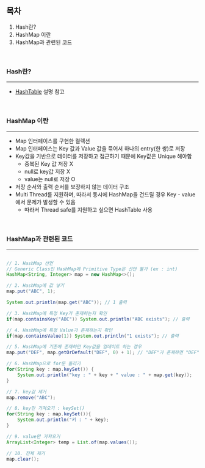 ## 목차
1. Hash란?
2. HashMap 이란
3. HashMap과 관련된 코드

<br>

### Hash란?
---
- [HashTable](https://github.com/Astrid-DM/Algorithms/blob/master/Structure/HashTable.md) 설명 참고
<br>

### HashMap 이란
---
- Map 인터페이스를 구현한 컬렉션
- Map 인터페이스는 Key 값과 Value 값을 묶어서 하나의 entry(한 쌍)로 저장
- Key값을 기반으로 데이터를 저장하고 접근하기 때문에 Key값은 Unique 해야함
	- 중복된 Key 값 저장 X
	- null로 key값 저장 X
	- value는 null로 저장 O
- 저장 순서와 출력 순서를 보장하지 않는 데이터 구조
- Multi Thread를 지원하며, 따라서 동시에 HashMap을 건드릴 경우 Key - value에서 문제가 발생할 수 있음
	- 따라서 Thread safe를 지원하고 싶으면 HashTable 사용

<br>

### HashMap과 관련된 코드
---
``` java

// 1. HashMap 선언
// Generic Class인 HashMap에 Primitive Type은 선언 불가 (ex : int)
HashMap<String, Integer> map = new HashMap<>();

// 2. HashMap에 값 넣기
map.put("ABC", 1);

System.out.println(map.get("ABC")); // 1 출력

// 3. HashMap에 특정 Key가 존재하는지 확인
if(map.containsKey("ABC")) System.out.println("ABC exists"); // 출력

// 4. HashMap에 특정 Value가 존재하는지 확인
if(map.containsValue(1)) System.out.println("1 exists"); // 출력

// 5. HashMap에 기존에 존재하던 Key값을 업데이트 하는 경우
map.put("DEF", map.getOrDefault("DEF", 0) + 1); // "DEF"가 존재하면 "DEF"의 value+1을 저장, 아닐경우 1을 저장

// 6. HashMap으로 for문 돌리기
for(String key : map.keySet()) {
	System.out.println("key : " + key + " value : " + map.get(key));
}

// 7. key값 제거
map.remove("ABC");

// 8. key만 가져오기 : keySet()
for(String key : map.keySet()){
	System.out.println("키 : " + key);
}

// 9. value만 가져오기
ArrayList<Integer> temp = List.of(map.values());

// 10. 전체 제거
map.clear();

```

